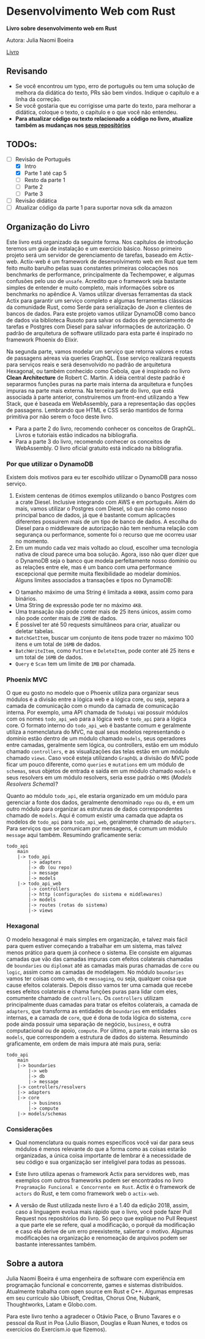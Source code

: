 # Desenvolvimento Web com Rust

**Livro sobre desenvolvimento web em Rust**

Autora: Julia Naomi Boeira
<!-- -->
[Livro](https://naomijub.github.io/web-dev-rust-book/)

## Revisando
* Se você encontrou um typo, erro de português ou tem uma solução de melhora da didática do texto, PRs são bem vindos. Indique o capítulo e a linha da correção.
* Se você gostaria que eu corrigisse uma parte do texto, para melhorar a didática, coloque o texto, o capítulo e o que você não entendeu.
* **Para atualizar código ou texto relacionado a código no livro, atualize também as mudanças nos [seus repositórios ](https://github.com/web-dev-rust)**

## TODOs:
- [ ] Revisão de Português
  - [x] Intro
  - [x] Parte 1 até cap 5
  - [ ] Resto da parte 1
  - [ ] Parte 2
  - [ ] Parte 3
- [ ] Revisão didática
- [ ] Atualizar código da parte 1 para suportar nova sdk da amazon

## Organização do Livro

Este livro está organizado da seguinte forma. Nos capítulos de introdução teremos um guia de instalação e um exercício básico. Nosso primeiro projeto será um servidor de gerenciamento de tarefas, baseado em Actix-web. Actix-web é um framework de desenvolvimento web em Rust que tem feito muito barulho pelas suas constantes primeiras colocações nos benchmarks de performance, principalmente da Techempower, e algumas confusões pelo uso de `unsafe`. Acredito que o framework seja bastante simples de entender e muito completo, mais informações sobre os benchmarks no apêndice A. Vamos utilizar diversas ferramentas da stack Actix para garantir um serviço completo e algumas ferramentas clássicas da comunidade Rust, como Serde para serialização de Json e clientes de bancos de dados. Para este projeto vamos utilizar DynamoDB como banco de dados via biblioteca Rusoto para salvar os dados de gerenciamento de tarefas e Postgres com Diesel para salvar informações de autorização. O padrão de arquitetura de software utilizado para esta parte é inspirado no framework Phoenix do Elixir. 

Na segunda parte, vamos modelar um serviço que retorna valores e rotas de passagens aéreas via queries GraphQL. Esse serviço realizará requests para serviços reais e será desenvolvido no padrão de arquitetura Hexagonal, ou também conhecido como Cebola, que é inspirado no livro **Clean Architecture** de Robert C. Martin. A idéia central deste padrão é separarmos funções puras na parte mais interna da arquitetura e funções impuras na parte mais externa. Na terceira parte do livro, que está associada à parte anterior, construiremos um front-end utilizando a Yew Stack, que é baseada em WebAssembly, para a representação das opções de passagens. Lembrando que HTML e CSS serão mantidos de forma primitiva por não serem o foco deste livro.

* Para a parte 2 do livro, recomendo conhecer os conceitos de GraphQL. Livros e tutoriais estão indicados na bibliografia. 
* Para a parte 3 do livro, recomendo conhecer os conceitos de WebAssembly. O livro oficial gratuito está indicado na bibliografia.

### Por que utilizar o DynamoDB 
 
Existem dois motivos para eu ter escolhido utilizar o DynamoDB para nosso serviço.
1. Existem centenas de ótimos exemplos utilizando o banco Postgres com a crate Diesel. Inclusive integrando com AWS e em português. Além do mais, vamos utilizar o Postgres com Diesel, só que não como nosso principal banco de dados, já que é bastante comum aplicações diferentes possuirem mais de um tipo de banco de dados. A escolha do Diesel para o middleware de autorização não tem nenhuma relação com segurança ou performance, somente foi o recurso que me ocorreu usar no momento.
2. Em um mundo cada vez mais voltado ao cloud, escolher uma tecnologia nativa de cloud parece uma boa solução.
Agora, isso não quer dizer que o DynamoDB seja o banco que modela perfeitamente nosso domínio ou as relações entre ele, mas é um banco com uma performance excepcional que permite muita flexibilidade ao modelar domínios. Alguns limites associados a transações e tipos no DynamoDB:
* O tamanho máximo de uma String é limitada a `400KB`, assim como para binários. 
* Uma String de expressão pode ter no máximo `4KB`.
* Uma transação não pode conter mais de 25 itens únicos, assim como não pode conter mais de `25MB` de dados.
* É possível ter até 50 requests simultâneos para criar, atualizar ou deletar tabelas.
* `BatchGetItem`, buscar um conjunto de itens pode trazer no máximo 100 itens e um total de `16MB` de dados.
* `BatchWriteItem`, como `PutItem` e `DeleteItem`, pode conter até 25 itens e um total de `16MB` de dados.
* `Query` e `Scan` tem um limite de `1MB` por chamada.

### Phoenix MVC
 
O que eu gosto no modelo que o Phoenix utiliza para organizar seus módulos é a divisão entre a lógica web e a lógica core, ou seja, separa a camada de comunicação com o mundo da camada de comunicação interna. Por exemplo, uma API chamada de `TodoApi` vai possuir módulos com os nomes `todo_api_web` para a lógica web e `todo_api` para a lógica core. O formato interno do `todo_api_web` é bastante comum e geralmente utiliza a nomenclatura do MVC, na qual seus modelos representando o domínio estão dentro de um módulo chamado `models`, seus operadores entre camadas, geralmente sem lógica, ou controllers, estão em um módulo chamado `controllers`, e as visualizações das telas estão em um módulo chamado `views`. Caso você esteja utilizando `GraphQL` a divisão do MVC pode ficar um pouco diferente, como `queries` e `mutations` em um módulo de `schemas`, seus objetos de entrada e saída em um módulo chamado `models` e seus resolvers em um módulo resolvers, seria esse padrão o `MRS` (*Models Resolvers Schema*)?

Quanto ao módulo `todo_api`, ele estaria organizado em um módulo para gerenciar a fonte dos dados, geralmente denominado `repo` ou `db`, e em um outro módulo para organizar as estruturas de dados correspondentes chamado de `models`. Aqui é comum existir uma camada que adapta os modelos de `todo_api` para `todo_api_web`, geralmente chamado de `adapters`. Para serviços que se comunicam por mensagens, é comum um módulo `message` aqui também. Resumindo graficamente seria:

```
todo_api
    main
    |-> todo_api
        |-> adapters
        |-> db (ou repo)
        |-> message
        |-> models
    |-> todo_api_web
        |-> controllers
        |-> http (configurações do sistema e middlewares)
        |-> models
        |-> routes (rotas do sistema)
        |-> views
```

### Hexagonal

O modelo hexagonal é mais simples em organização, e talvez mais fácil para quem estiver começando a trabalhar em um sistema, mas talvez menos prático para quem já conhece o sistema. Ele consiste em algumas camadas que vão das camadas impuras com efeitos colaterais chamadas de `boundaries` ou `diplomat` até as camadas mais puras chamadas de `core` ou `logic`, assim como as camadas de modelagem. No módulo `boundaries` vamos ter coisas como `web`, `db` e `messaging`, ou seja, qualquer coisa que cause efeitos colaterais. Depois disso vamos ter uma camada que recebe esses efeitos colaterais e chama funções puras para lidar com eles, comumente chamado de `controllers`. Os `controllers` utilizam principalmente duas camadas para tratar os efeitos colaterais, a camada de `adapters`, que transforma as entidades de `boundaries` em entidades internas, e a camada de `core`, que é dona de toda lógica do sistema, `core` pode ainda possuir uma separação de negócio, `business`, e outra computacional ou de apoio, `compute`. Por último, a parte mais interna são os `models`, que correspondem a estrutura de dados do sistema. Resumindo graficamente, em ordem de mais impura até mais pura, seria:

```
todo_api
    main
    |-> boundaries
        |-> web
        |-> db
        |-> message
    |-> controllers/resolvers
    |-> adapters
    |-> core 
        |-> business
        |-> compute
    |-> models/schemas
```

### Considerações

* Qual nomenclatura ou quais nomes específicos você vai dar para seus módulos é menos relevante do que a forma como as coisas estarão organizadas, a única coisa importante de lembrar é a necessidade de seu código e sua organização ser inteligível para todas as pessoas.

* Este livro utiliza apenas o framework Actix para servidores web, mas exemplos com outros frameworks podem ser encontrados no livro `Programação Funcional e Concorrente em Rust`. Actix é o framework de `actors` do Rust, e tem como framework web o `actix-web`. 

* A versão de Rust utilizada neste livro é a 1.40 da edição 2018, assim, caso a linguagem evolua mais rápido que o livro, você pode fazer Pull Request nos repositórios do livro. Só peço que explique no Pull Request a que parte ele se refere, qual a modificação, o porquê da modificação e caso ela derive de um erro preexistente, salientar o motivo. Algumas modificações na organização e renomeação de arquivos podem ser bastante interessantes também.

## Sobre a autora

Julia Naomi Boeira é uma engenheira de software com experiência em programação funcional e concorrente, games e sistemas distribuídos. Atualmente trabalha com open source em Rust e C++. Algumas empresas em seu currículo são Ubisoft, Creditas, Chorus One, Nubank, Thoughtworks, Latam e Globo.com.

Para este livro tenho a agradecer o Otávio Pace, o Bruno Tavares e o pessoal da Rust in Poa (Julio Biason, Douglas e Ruan Nunes, e todos os exercícios do Exercism.io que fizemos).
